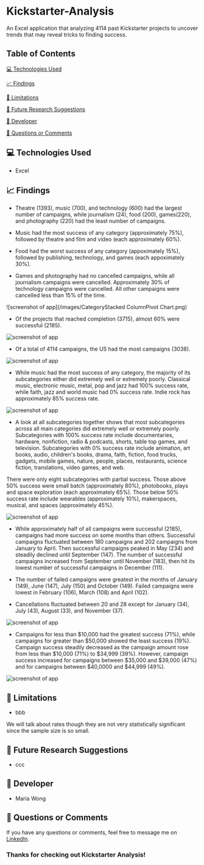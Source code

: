 # Kickstarter-Analysis

An Excel application that analyzing 4114 past Kickstarter projects to uncover trends that may reveal tricks to finding success.


## Table of Contents

[:computer:  Technologies Used](#technologies-used)

[:chart_with_upwards_trend:  Findings](#findings)

[:no_entry_sign:  Limitations](#limitations)

[:bookmark_tabs:  Future Research Suggestions](#suggestions)

[:bust_in_silhouette:  Developer](#developer)

[:email:  Questions or Comments](#questions-or-comments)


## <a name="technologies-used"></a> :computer: Technologies Used

* Excel


## <a name="findings"></a> :chart_with_upwards_trend: Findings

* Theatre (1393), music (700), and technology (600) had the largest number of campaigns, while journalism (24), food (200), games(220), and photography (220) had the least number of campaigns.

* Music had the most success of any category (approximately 75%), followed by theatre and film and video (each approximately 60%).

* Food had the worst success of any category (appoximately 15%), followed by publishing, technology, and games (each appoximately 30%).

* Games and photography had no cancelled campaigns, while all journalism campaigns were cancelled. Approximately 30% of technology campaigns were cancelled. All other campaigns were cancelled less than 15% of the time.

![screenshot of app](/images/CategoryStacked ColumnPivot Chart.png)


* Of the projects that reached completion (3715), almost 60% were successful (2185).

![screenshot of app](/images/Completed.png)


* Of a total of 4114 campaigns, the US had the most campaigns (3038).

![screenshot of app](/images/US.png)


* While music had the most success of any category, the majority of its subcategories either did extremely well or extremely poorly. Classical music, electronic music, metal, pop and jazz had 100% success rate, while faith, jazz and world music had 0% success rate. Indie rock has approximately 85% success rate.

![screenshot of app](/images/Music-Subcategory.png)


* A look at all subcategories together shows that most subcategories across all main categories did extremely well or extremely poorly. Subcategories with 100% success rate include documentaries, hardware, nonfiction, radio & podcasts, shorts, table top games, and television. Subcategories with 0% success rate include animation, art books, audio, children's books, drama, faith, fiction, food trucks, gadgets, mobile games, nature, people, places, restaurants, science fiction, translations, video games, and web.

There were only eight subcategories with partial success. Those above 50% success were small batch (approximately 80%), photobooks, plays and space exploration (each approximately 65%). Those below 50% success rate include wearables (approximately 10%), makerspaces, musical, and spaces (approximately 45%).

![screenshot of app](/images/Subcategory-Stacked-Column-Pivot-Chart.png)


* While approximately half of all campaigns were successful (2185), campaigns had more success on some months than others. Successful campaigns fluctuated between 180 campaigns and 202 campaigns from January to April. Then successful campaigns peaked in May (234) and steadily declined until September (147). The number of successful campaigns increased from September until November (183), then hit its lowest number of successful campaigns in December (111).

* The number of failed campaigns were greatest in the months of January (149), June (147), July (150) and October (149). Failed campaigns were lowest in February (106), March (108) and April (102).

* Cancellations fluctuated between 20 and 28 except for January (34), July (43), August (33), and November (37).

![screenshot of app](/images/Launch-Date-Pivot-Table-And-Graph.png)


* Campaigns for less than $10,000 had the greatest success (71%), while campaigns for greater than $50,000 showed the least success (19%). Campaign success steadily decreased as the campaign amount rose from less than $10,000 (71%) to $34,999 (39%). However, campaign success increased for campaigns between $35,000 and $39,000 (47%) and for campaigns between $40,0000 and $44,999 (49%).

![screenshot of app](/images/Goals-Line-Chart.png)


## <a name="limitations"></a> :no_entry_sign:  Limitations

* bbb

We will talk about rates though they are not very statistically significant since the sample size is so small.
## <a name="suggestions"></a> :bookmark_tabs:  Future Research Suggestions

* ccc


## <a name="developer"></a> :bust_in_silhouette: Developer

* Maria Wong


## <a name="questions-or-comments"></a> :email: Questions or Comments

If you have any questions or comments, feel free to message me on [LinkedIn](https://www.linkedin.com/in/maria-wong/).

 ### Thanks for checking out Kickstarter Analysis!